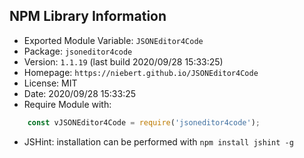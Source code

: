 ## NPM Library Information
* Exported Module Variable: `JSONEditor4Code`
* Package:  `jsoneditor4code`
* Version:  `1.1.19`   (last build 2020/09/28 15:33:25)
* Homepage: `https://niebert.github.io/JSONEditor4Code`
* License:  MIT
* Date:     2020/09/28 15:33:25
* Require Module with:
```javascript
    const vJSONEditor4Code = require('jsoneditor4code');
```
* JSHint: installation can be performed with `npm install jshint -g`
